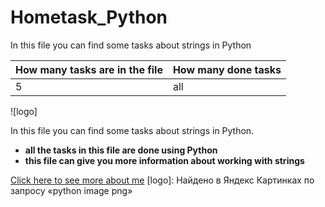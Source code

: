 # Hometask_Python
In this file you can find some tasks about strings in Python

|How many tasks are in the file|How many done tasks|
|--------------|-------------------|
|5             |all                |

![logo]

In this file you can find some tasks about strings in Python.  
+ __all the tasks in this file are done using Python__
+ __this file can give you more information about working with strings__

[Click here to see more about me](https://youtu.be/dQw4w9WgXcQ?si=GT5g-IzaGDn5J-aG)
[logo]: Найдено в Яндекс Картинках по запросу «python image png»
